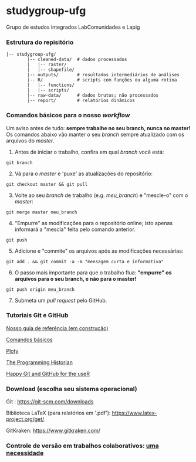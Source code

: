 # studygroup-ufg

Grupo de estudos integrados LabComunidades e Lapig

### Estrutura do repisitório

```shell
|-- studygroup-ufg/        
		|-- cleaned-data/  # dados processados
		|   |-- raster/     
		|   |-- shapefile/
		|-- outputs/       # resultados intermediários de análises
		|-- R/             # scripts com funções ou alguma rotina
		|   |-- functions/
		|   |-- scripts/
		|-- raw-data/      # dados brutos; não processados
		|-- report/        # relatórios dinâmicos
```

### Comandos básicos para o nosso *workflow*

Um aviso antes de tudo: **sempre trabalhe no seu branch, nunca no master!**
Os comandos abaixo vão manter o seu *branch* sempre atualizado com os arquivos do *master*.

1. Antes de iniciar o trabalho, confira em qual *branch* você está:
```
git branch
```

2. Vá para o *master* e 'puxe' as atualizações do repositório:
```
git checkout master && git pull
```

3. Volte ao seu *branch* de trabalho (e.g. *meu_branch*) e "mescle-o" com o *master*:
```
git merge master meu_branch
```

4. "Empurre" as modificações para o repositório online; isto apenas informará a "mescla" feita pelo comando anterior.
```
git push
```

5. Adicione e "commite" os arquivos após as modificações necessárias:
```
git add . && git commit -a -m "mensagem curta e informativa"
```

6. O passo mais importante para que o trabalho flua: **"empurre" os arquivos para o seu branch, e não para o master!**
```
git push origin meu_branch
```

7. Submeta um *pull request* pelo GitHub.

### Tutoriais Git e GitHub

[Nosso guia de referência (em construção)](https://github.com/kguidonimartins/studygroup-ufg/blob/master/guia-de-referencia.md)

[Comandos básicos](https://comandosgit.github.io/)

[Ploty](https://plot.ly/r/github-getting-started-for-data-scientists/)

[The Programming Historian](http://programminghistorian.org/lessons/getting-started-with-github-desktop)

[Happy Git and GitHub for the useR](http://happygitwithr.com/)

### Download (escolha seu sistema operacional)

Git : https://git-scm.com/downloads

Biblioteca LaTeX (para relatórios em '.pdf'): https://www.latex-project.org/get/

GitKraken: https://www.gitkraken.com/

### Controle de versão em trabalhos colaborativos: [uma necessidade](https://medium.com/@claytonssilva/git-da-necessidade-a-automa%C3%A7%C3%A3o-de-sua-release-parte-1-a9d697e8f9ee)
